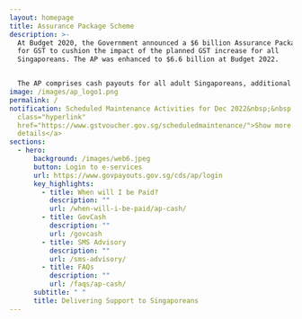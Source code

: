 ```yaml
---
layout: homepage
title: Assurance Package Scheme
description: >-
  At Budget 2020, the Government announced a $6 billion Assurance Package (AP)
  for GST to cushion the impact of the planned GST increase for all
  Singaporeans. The AP was enhanced to $6.6 billion at Budget 2022.


  The AP comprises cash payouts for all adult Singaporeans, additional cash for lower-income seniors, additional GST Voucher – U-Save, MediSave top-ups for children and seniors, and Community Development Council (CDC) Vouchers for Singaporean households. In addition, the Government will provide a top up to the Citizens’ Consultative Committee (CCC) ComCare Fund and grants to self-help groups.
image: /images/ap_logo1.png
permalink: /
notification: Scheduled Maintenance Activities for Dec 2022&nbsp;&nbsp;&nbsp; <a
  class="hyperlink"
  href="https://www.gstvoucher.gov.sg/scheduledmaintenance/">Show more
  details</a>
sections:
  - hero:
      background: /images/web6.jpeg
      button: Login to e-services
      url: https://www.govpayouts.gov.sg/cds/ap/login
      key_highlights:
        - title: When will I be Paid?
          description: ""
          url: /when-will-i-be-paid/ap-cash/
        - title: GovCash
          description: ""
          url: /govcash
        - title: SMS Advisory
          description: ""
          url: /sms-advisory/
        - title: FAQs
          description: ""
          url: /faqs/ap-cash/
      subtitle: " "
      title: Delivering Support to Singaporeans
---
```

